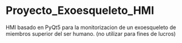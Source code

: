 # Proyecto_Exoesqueleto_HMI
HMI basado en PyQt5 para la monitorizacion de un exoesqueleto de miembros superior del ser humano. (no utilizar para fines de lucros)
